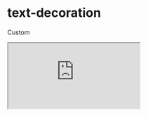 ---
---

# text-decoration

Custom

<div class="iframe_code"><iframe src="https://lstyle.larico.net/dist/text-decoration.css" allowfullscreen></iframe></div>
